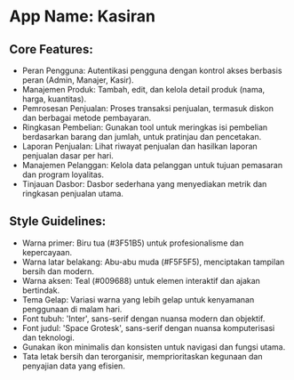 # **App Name**: Kasiran

## Core Features:

- Peran Pengguna: Autentikasi pengguna dengan kontrol akses berbasis peran (Admin, Manajer, Kasir).
- Manajemen Produk: Tambah, edit, dan kelola detail produk (nama, harga, kuantitas).
- Pemrosesan Penjualan: Proses transaksi penjualan, termasuk diskon dan berbagai metode pembayaran.
- Ringkasan Pembelian: Gunakan tool untuk meringkas isi pembelian berdasarkan barang dan jumlah, untuk pratinjau dan pencetakan.
- Laporan Penjualan: Lihat riwayat penjualan dan hasilkan laporan penjualan dasar per hari.
- Manajemen Pelanggan: Kelola data pelanggan untuk tujuan pemasaran dan program loyalitas.
- Tinjauan Dasbor: Dasbor sederhana yang menyediakan metrik dan ringkasan penjualan utama.

## Style Guidelines:

- Warna primer: Biru tua (#3F51B5) untuk profesionalisme dan kepercayaan.
- Warna latar belakang: Abu-abu muda (#F5F5F5), menciptakan tampilan bersih dan modern.
- Warna aksen: Teal (#009688) untuk elemen interaktif dan ajakan bertindak.
- Tema Gelap: Variasi warna yang lebih gelap untuk kenyamanan penggunaan di malam hari.
- Font tubuh: 'Inter', sans-serif dengan nuansa modern dan objektif.
- Font judul: 'Space Grotesk', sans-serif dengan nuansa komputerisasi dan teknologi.
- Gunakan ikon minimalis dan konsisten untuk navigasi dan fungsi utama.
- Tata letak bersih dan terorganisir, memprioritaskan kegunaan dan penyajian data yang efisien.